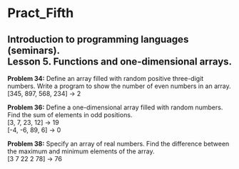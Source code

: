 # Pract_Fifth
## Introduction to programming languages (seminars). </br>Lesson 5. Functions and one-dimensional arrays.

**Problem 34:** Define an array filled with random positive three-digit numbers. Write a program to show the number of even numbers in an array.
</br>[345, 897, 568, 234] -> 2

**Problem 36:** Define a one-dimensional array filled with random numbers. Find the sum of elements in odd positions.
</br>[3, 7, 23, 12] -> 19
</br>[-4, -6, 89, 6] -> 0

**Problem 38:** Specify an array of real numbers. Find the difference between the maximum and minimum elements of the array.
</br>[3 7 22 2 78] -> 76
